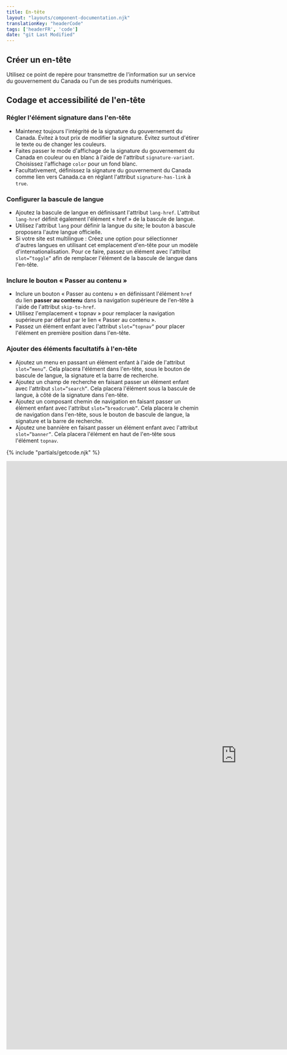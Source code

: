 ```yaml
---
title: En-tête
layout: "layouts/component-documentation.njk"
translationKey: "headerCode"
tags: ['headerFR', 'code']
date: "git Last Modified"
---
```


## Créer un en-tête

Utilisez ce point de repère pour transmettre de l'information sur un service du gouvernement du Canada ou l'un de ses produits numériques.

## Codage et accessibilité de l'en-tête

### Régler l'élément signature dans l'en-tête

- Maintenez toujours l'intégrité de la signature du gouvernement du Canada. Évitez à tout prix de modifier la signature. Évitez surtout d'étirer le texte ou de changer les couleurs.
- Faites passer le mode d'affichage de la signature du gouvernement du Canada en couleur ou en blanc à l'aide de l'attribut `signature-variant`. Choisissez l'affichage `color` pour un fond blanc.
- Facultativement, définissez la signature du gouvernement du Canada comme lien vers Canada.ca en réglant l'attribut `signature-has-link` à `true`.

### Configurer la bascule de langue

- Ajoutez la bascule de langue en définissant l'attribut `lang-href`. L'attribut `lang-href` définit également l'élément « href » de la bascule de langue.
- Utilisez l'attribut `lang` pour définir la langue du site; le bouton à bascule proposera l'autre langue officielle.
- Si votre site est multilingue : Créez une option pour sélectionner d'autres langues en utilisant cet emplacement d'en-tête pour un modèle d'internationalisation. Pour ce faire, passez un élément avec l'attribut `slot=”toggle”` afin de remplacer l'élément de la bascule de langue dans l'en-tête.

### Inclure le bouton « Passer au contenu »

- Inclure un bouton « Passer au contenu » en définissant l'élément `href` du lien **passer au contenu** dans la navigation supérieure de l'en-tête à l'aide de l'attribut `skip-to-href`.
- Utilisez l'emplacement « topnav » pour remplacer la navigation supérieure par défaut par le lien « Passer au contenu ».
- Passez un élément enfant avec l'attribut `slot=”topnav”` pour placer l'élément en première position dans l'en-tête.

### Ajouter des éléments facultatifs à l'en-tête

- Ajoutez un menu en passant un élément enfant à l'aide de l'attribut `slot=”menu”`. Cela placera l'élément dans l'en-tête, sous le bouton de bascule de langue, la signature et la barre de recherche.
- Ajoutez un champ de recherche en faisant passer un élément enfant avec l'attribut `slot=”search”`. Cela placera l'élément sous la bascule de langue, à côté de la signature dans l'en-tête.
- Ajoutez un composant chemin de navigation en faisant passer un élément enfant avec l'attribut `slot=”breadcrumb”`. Cela placera le chemin de navigation dans l'en-tête, sous le bouton de bascule de langue, la signature et la barre de recherche.
- Ajoutez une bannière en faisant passer un élément enfant avec l'attribut `slot=”banner”`. Cela placera l'élément en haut de l'en-tête sous l'élément `topnav`.

{% include "partials/getcode.njk" %}

<div class="iframe-container">
  <iframe
    title="Survol des propriétés et des évènements relatifs à gcds-header."
    src="https://cds-snc.github.io/gcds-components/iframe.html?viewMode=docs&singleStory=true&id=components-header--events-properties"
    width="1200"
    height="1535"
    style="display: block; margin: 0 auto;"
    frameBorder="0"
    allow="clipboard-write"
  ></iframe>
</div>